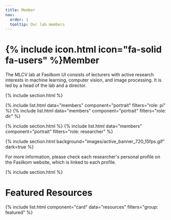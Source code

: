 ```yaml
---
title: Member
nav:
  order: 1
  tooltip: Our lab members
---
```


# {% include icon.html icon="fa-solid fa-users" %}Member

The MLCV lab at Fasilkom UI consists of lecturers with active research interests in machine learning, computer vision, and image processing. It is led by a head of the lab and a director.

{% include section.html %}

{% include list.html data="members" component="portrait" filters="role: pi" %}
{% include list.html data="members" component="portrait" filters="role: dir" %}

{% include section.html %}
{% include list.html data="members" component="portrait" filters="role: researcher" %}


{% include section.html background="images/active_banner_720_15fps.gif" dark=true %}

For more information, please check each researcher's personal profile on the Fasilkom website, which is linked to each profile.

{% include section.html %}

# Featured Resources
{% include list.html component="card" data="resources" filters="group: featured" %}

